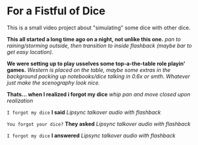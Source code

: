# For a Fistful of Dice 

This is a small video project about "simulating" some dice with other dice.


**This all started a long time ago on a night, not unlike this one.** *pan to raining/storming outside, then transition to inside flashback (maybe bar to get easy location).*

**We were setting up to play usselves some top-a-the-table role playin' games.** *Western is placed on the table, maybe some extras in the background packing up notebooks/dice talking in 0.6x or smth. Whatever just make the scenography look nice.*

**Thats... when I realized i forgot my dice** *whip pan and move closed upon realization*

`I forgot my dice` **I said** *Lipsync talkover audio with flashback*

`You forgot your dice?` **They asked** *Lipsync talkover audio with flashback*

`I forgot my dice` **I answered** *Lipsync talkover audio with flashback*


